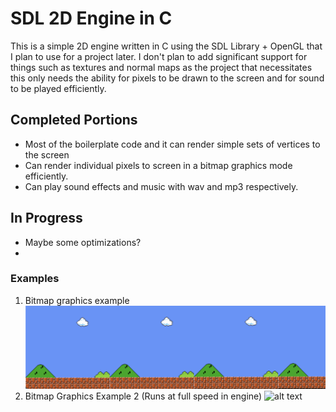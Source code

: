 # SDL 2D Engine in C
This is a simple 2D engine written in C using the SDL Library + OpenGL that I plan to use for a project
later. I don't plan to add significant support for things such as textures
and normal maps as the project that necessitates this only needs the ability for pixels
to be drawn to the screen and for sound to be played efficiently.

## Completed Portions
- Most of the boilerplate code and it can render simple sets of vertices to the screen
- Can render individual pixels to screen in a bitmap graphics mode efficiently.
- Can play sound effects and music with wav and mp3 respectively.
## In Progress
- Maybe some optimizations?
- 
### Examples
1. Bitmap graphics example
![alt text](bitmapexample1.png?raw=true)
2. Bitmap Graphics Example 2 (Runs at full speed in engine)
![alt text](demo2.gif?raw=true)